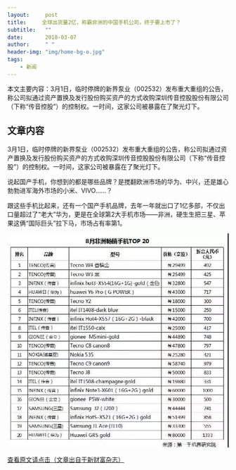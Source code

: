 ```yaml
---
layout:     post
title:     全球出货量2亿，称霸非洲的中国手机公司，终于要上市了？
subtitle:   ""
date:       2018-03-07
author:     " "
header-img: "img/home-bg-o.jpg"
tags:
    - 新闻
---
```


本文主要内容：3月1日，临时停牌的新界泵业（002532）发布重大重组的公告，称公司拟通过资产置换及发行股份购买资产的方式收购深圳传音控股股份有限公司（下称“传音控股”）的控制权。一时间，这家公司被暴露在了聚光灯下。

<!-- more -->




## 文章内容

3月1日，临时停牌的新界泵业（002532）发布重大重组的公告，称公司拟通过资产置换及发行股份购买资产的方式收购深圳传音控股股份有限公司（下称“传音控股”）的控制权。一时间，这家公司被暴露在了聚光灯下。

说起国产手机，你想到的都是哪些品牌？是搅翻欧洲市场的华为、中兴，还是雄心勃勃进军海外市场的小米、VIVO……？

跟这些手机比起来，还有一个国产手机品牌，去年一年就出口了1亿多部，不仅出口量超过了“老大”华为，更是在全球第2大手机市场——非洲，硬生生把三星、苹果这俩“国际巨头”拉下马，市场占有率第1。

![正文图片](\images\AI\2018-3-7-shangshi.jpg)

[查看原文请点击（文章出自于新财富杂志）](https://mp.weixin.qq.com/s/wo_fvgI0hewVCWWPLQ7MPQ)



